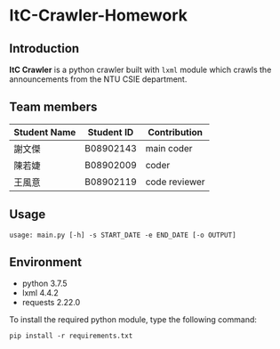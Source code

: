 # ItC-Crawler-Homework

## Introduction
**ItC Crawler** is a python crawler built with `lxml` module which crawls the announcements from the NTU CSIE department.

## Team members
| Student Name | Student ID | Contribution |
| --- | --- | --- |
| 謝文傑 | B08902143 | main coder |
| 陳若婕 | B08902009 | coder |
| 王風意 | B08902119 | code reviewer |

## Usage

```
usage: main.py [-h] -s START_DATE -e END_DATE [-o OUTPUT]
```
## Environment

* python 3.7.5
* lxml 4.4.2
* requests 2.22.0

To install the required python module, type the following command:
```
pip install -r requirements.txt
```
